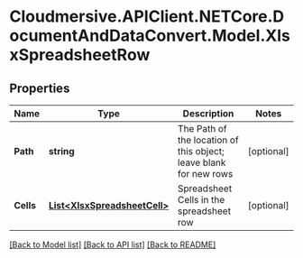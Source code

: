 # Cloudmersive.APIClient.NETCore.DocumentAndDataConvert.Model.XlsxSpreadsheetRow
## Properties

Name | Type | Description | Notes
------------ | ------------- | ------------- | -------------
**Path** | **string** | The Path of the location of this object; leave blank for new rows | [optional] 
**Cells** | [**List&lt;XlsxSpreadsheetCell&gt;**](XlsxSpreadsheetCell.md) | Spreadsheet Cells in the spreadsheet row | [optional] 

[[Back to Model list]](../README.md#documentation-for-models) [[Back to API list]](../README.md#documentation-for-api-endpoints) [[Back to README]](../README.md)

